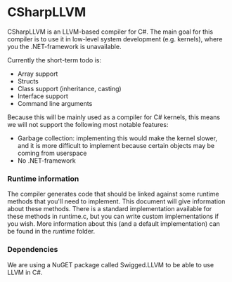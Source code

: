 # CSharpLLVM

CSharpLLVM is an LLVM-based compiler for C#. The main goal for this compiler is to use it in low-level system development (e.g. kernels), where you the .NET-framework is unavailable.

Currently the short-term todo is:
  - Array support
  - Structs
  - Class support (inheritance, casting)
  - Interface support
  - Command line arguments

Because this will be mainly used as a compiler for C# kernels, this means we will not support the following most notable features:
  - Garbage collection: implementing this would make the kernel slower, and it is more difficult to implement because certain objects may be coming from userspace
  - No .NET-framework

### Runtime information

The compiler generates code that should be linked against some runtime methods that you'll need to implement.
This document will give information about these methods. There is a standard implementation available for these methods in runtime.c, but you can write custom implementations if you wish. More information about this (and a default implementation) can be found in the *runtime* folder.

### Dependencies

We are using a NuGET package called Swigged.LLVM to be able to use LLVM in C#.